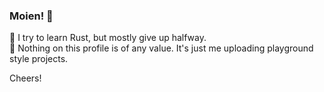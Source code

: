 ### Moien! 👋
🌱 I try to learn Rust, but mostly give up halfway.\
💩 Nothing on this profile is of any value. It's just me uploading playground style projects.

Cheers!

<!--
**tGitzHub/tGitzHub** is a ✨ _special_ ✨ repository because its `README.md` (this file) appears on your GitHub profile.

Here are some ideas to get you started:

- 🔭 I’m currently working on ...
- 🌱 I’m currently learning ...
- 👯 I’m looking to collaborate on ...
- 🤔 I’m looking for help with ...
- 💬 Ask me about ...
- 📫 How to reach me: ...
- 😄 Pronouns: ...
- ⚡ Fun fact: ...
-->
